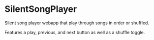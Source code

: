 # SilentSongPlayer
Silent song player webapp that play through songs in order or shuffled.

Features a play, previous, and next button as well as a shuffle toggle.
